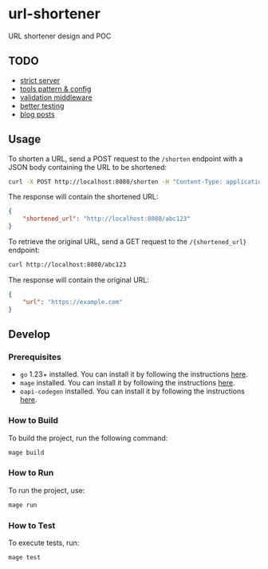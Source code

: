 # url-shortener

URL shortener design and POC

## TODO

- [strict server](https://github.com/oapi-codegen/oapi-codegen?tab=readme-ov-file#strict-server)
- [tools pattern & config](https://github.com/oapi-codegen/oapi-codegen?tab=readme-ov-file#install)
- [validation middleware](https://github.com/oapi-codegen/oapi-codegen?tab=readme-ov-file#requestresponse-validation-middleware)
- [better testing](https://gitlab.com/jamietanna/httptest-openapi/)
- [blog posts](https://github.com/oapi-codegen/oapi-codegen?tab=readme-ov-file#blog-posts)

## Usage

To shorten a URL, send a POST request to the `/shorten` endpoint with a JSON body containing the URL to be shortened:

```sh
curl -X POST http://localhost:8080/shorten -H "Content-Type: application/json" -d '{"url": "https://example.com"}'
```

The response will contain the shortened URL:

```json
{
    "shortened_url": "http://localhost:8080/abc123"
}
```

To retrieve the original URL, send a GET request to the `/{shortened_url}` endpoint:

```sh
curl http://localhost:8080/abc123
```

The response will contain the original URL:

```json
{
    "url": "https://example.com"
}
```

## Develop

### Prerequisites

- `go` 1.23+ installed. You can install it by following the instructions [here](https://golang.org/dl/).
- `mage` installed. You can install it by following the instructions [here](https://magefile.org/).
- `oapi-codegen` installed. You can install it by following the instructions [here](https://github.com/deepmap/oapi-codegen).

### How to Build

To build the project, run the following command:

```sh
mage build
```

### How to Run

To run the project, use:

```sh
mage run
```

### How to Test

To execute tests, run:

```sh
mage test
```
